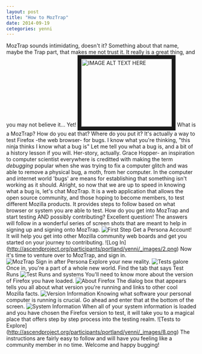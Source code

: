```yaml
---
layout: post
title: "How to MozTrap"
date: 2014-09-19
cetegories: yenni
---
```

MozTrap sounds intimidating, doesn't it? Something about that name, maybe the Trap part, that makes me not trust it.
It really is a great thing, and you may not believe it... Yet! 
<a href="https://www.youtube.com/watch?v=XLeUvZvuvAs
" target="_blank"><img src="https://www.youtube.com/watch?v=XLeUvZvuvAs/0.jpg" 
alt="IMAGE ALT TEXT HERE" width="240" height="180" border="10" /></a>
What is a MozTrap? How do you eat that? Where do you put it?
It's actually a way to test Firefox -the web browser- for bugs. 
I know what you're thinking, "this ninja thinks I know what a bug is" Let me tell you what a bug is, and a bit of a history lesson if you will. Her-story, actually. Grace Hopper- an inspiration to computer scientist everywhere is creditted with making the term _debugging_ popular when she was trying to fix a computer glitch and was able to remove a physical bug, a moth, from her computer. In the computer and internet world 'bugs' are means for establishing that something isn't working as it should.
Alright, so now that we are up to speed in knowing what a bug is, let's chat MozTrap. It is a web application that allows the open source community, and those hoping to become members, to test different Mozilla products. It provides steps to follow based on what browser or system you are able to test.
How do you get into MozTrap and start testing AND possibly contributing? Excellent question! The answers will follow in a wonderful series of screen shots that are meant to help in signing up and signing onto MozTrap.
![First Step](http://ascendproject.org/participants/portland/yenni/_images/1_.png)
Get a Persona Account! It will help you get into other Mozilla community web boards and get you started on your journey to contributing.
![Log In] (http://ascendproject.org/participants/portland/yenni/_images/2.png)
Now it's time to venture over to MozTrap, and sign in.
![MozTrap Sign in after Persona](http://ascendproject.org/participants/porland/yenni/_images/3_.png)
Explore your new reality. 
![Tests galore](http://ascendproject.org/participants/portland/yenni/_images/4.png)
Once in, you're a part of a whole new world. Find the tab that says Test Runs
![Test Runs and systems](http://ascendproject.org/participants/portland/yenni/_images/5.png)
You'll need to know more about the version of Firefox you have loaded.
![About Firefox](http://ascendproject.org/participants/portland/yenni/_images/6_5.png)
The dialog box that appears tells you all about what version you're running and links to other cool Mozilla facts.
![Version Information](http://ascendproject.org/participants/portland/yenni/_images/6_.png)
Knowing what software your personal computer is running is crucial. Go ahead and enter that at the bottom of the screen.
![System Information](http://ascendproject.org/participants/portland/yenni/_images/7.png)
When all of your system information is loaded and you have chosen the Firefox version to test, it will take you to a magical place that offers step by step process into the testing realm. 
![Tests to Explore] (http://ascendproject.org/participants/portland/yenni/_images/8.png)
The instructions are fairly easy to follow and will have you feeling like a community member in no time.
Welcome and happy bugging!
